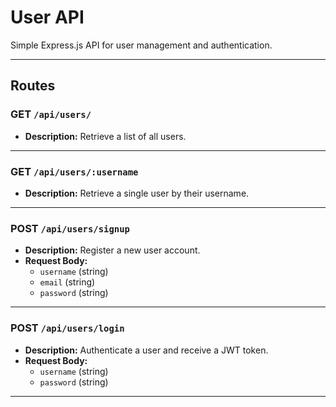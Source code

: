 # User API

Simple Express.js API for user management and authentication.

---

## Routes

### GET `/api/users/`
- **Description:** Retrieve a list of all users.

---

### GET `/api/users/:username`
- **Description:** Retrieve a single user by their username.

---

### POST `/api/users/signup`
- **Description:** Register a new user account.
- **Request Body:**  
  - `username` (string)
  - `email` (string)
  - `password` (string)

---

### POST `/api/users/login`
- **Description:** Authenticate a user and receive a JWT token.
- **Request Body:**  
  - `username` (string)
  - `password` (string)

---
